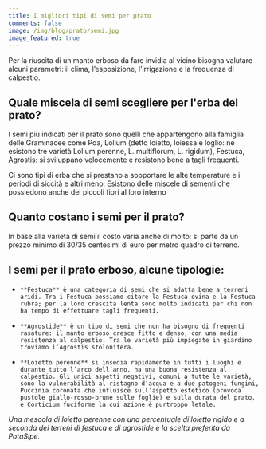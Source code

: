 ```yaml
---
title: I migliori tipi di semi per prato
comments: false
image: /img/blog/prato/semi.jpg
image_featured: true
---
```

Per la riuscita di un manto erboso da fare invidia al vicino bisogna valutare alcuni parametri: il clima, l’esposizione, l’irrigazione e la frequenza di calpestio.

## Quale miscela di semi scegliere per l'erba del prato?

I semi più indicati per il prato sono quelli che appartengono alla famiglia delle Graminacee come Poa, Lolium (detto loietto, loiessa e loglio: ne esistono tre varietà Lolium perenne, L. multiflorum, L. rigidum), Festuca, Agrostis: si sviluppano velocemente e resistono bene a tagli frequenti.

Ci sono tipi di erba che si prestano a sopportare le alte temperature e i periodi di siccità e altri meno. Esistono delle miscele di sementi che possiedono anche dei piccoli fiori al loro interno

## Quanto costano i semi per il prato?

In base alla varietà di semi il costo varia anche di molto: si parte da un prezzo minimo di 30/35 centesimi di euro per metro quadro di terreno.

## I semi per il prato erboso, alcune tipologie:

-     **Festuca** è una categoria di semi che si adatta bene a terreni aridi. Tra i Festuca possiamo citare la Festuca ovina e la Festuca rubra; per la loro crescita lenta sono molto indicati per chi non ha tempo di effettuare tagli frequenti.
-     **Agrostide** è un tipo di semi che non ha bisogno di frequenti rasature: il manto erboso cresce fitto e denso, con una media resistenza al calpestio. Tra le varietà più impiegate in giardino troviamo l’Agrostis stolonifera.
-     **Loietto perenne** si insedia rapidamente in tutti i luoghi e durante tutto l’arco dell’anno, ha una buona resistenza al calpestio. Gli unici aspetti negativi, comuni a tutte le varietà, sono la vulnerabilità al ristagno d’acqua e a due patogeni fungini, Puccinia coronata che influisce sull’aspetto estetico (provoca pustole giallo-rosso-brune sulle foglie) e sulla durata del prato, e Corticium fuciforme la cui azione è purtroppo letale.

*Una mescola di loietto perenne con una percentuale di loietto rigido e a seconda dei terreni di festuca e  di agrostide è la scelta preferita da PotaSipe.*
